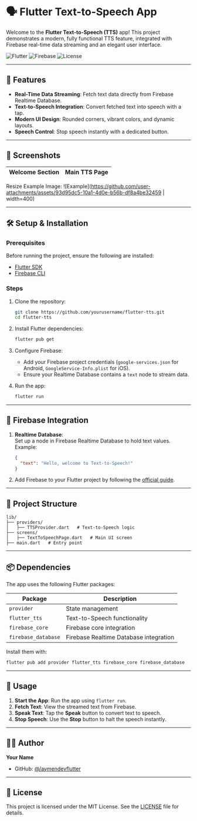 # 🗣️ Flutter Text-to-Speech App  

Welcome to the **Flutter Text-to-Speech (TTS)** app! This project demonstrates a modern, fully functional TTS feature, integrated with Firebase real-time data streaming and an elegant user interface.

![Flutter](https://img.shields.io/badge/Flutter-v3.13-blue?logo=flutter) ![Firebase](https://img.shields.io/badge/Firebase-v11-orange?logo=firebase) ![License](https://img.shields.io/badge/License-MIT-green)

---

## 🌟 Features

- **Real-Time Data Streaming**: Fetch text data directly from Firebase Realtime Database.
- **Text-to-Speech Integration**: Convert fetched text into speech with a tap.
- **Modern UI Design**: Rounded corners, vibrant colors, and dynamic layouts.
- **Speech Control**: Stop speech instantly with a dedicated button.

---

## 📸 Screenshots  

| Welcome Section                          | Main TTS Page                       |
|------------------------------------------|-------------------------------------|
Resize Example Image:
![Example](https://github.com/user-attachments/assets/93d95dc5-10a1-4d0e-b56b-df8a4be32459 | width=400)


---

## 🛠️ Setup & Installation  

### Prerequisites  

Before running the project, ensure the following are installed:  
- [Flutter SDK](https://flutter.dev/docs/get-started/install)  
- [Firebase CLI](https://firebase.google.com/docs/cli)  

### Steps  

1. Clone the repository:  
   ```bash
   git clone https://github.com/yourusername/flutter-tts.git
   cd flutter-tts
   ```

2. Install Flutter dependencies:  
   ```bash
   flutter pub get
   ```

3. Configure Firebase:  
   - Add your Firebase project credentials (`google-services.json` for Android, `GoogleService-Info.plist` for iOS).  
   - Ensure your Realtime Database contains a `text` node to stream data.  

4. Run the app:  
   ```bash
   flutter run
   ```

---

## 🔗 Firebase Integration  

1. **Realtime Database**:  
   Set up a node in Firebase Realtime Database to hold text values. Example:  
   ```json
   {
     "text": "Hello, welcome to Text-to-Speech!"
   }
   ```

2. Add Firebase to your Flutter project by following the [official guide](https://firebase.google.com/docs/flutter/setup).  

---

## 📂 Project Structure  

```plaintext
lib/
├── providers/
│   ├── TTSProvider.dart   # Text-to-Speech logic
├── screens/
│   ├── TextToSpeechPage.dart   # Main UI screen
├── main.dart   # Entry point
```

---

## 📦 Dependencies  

The app uses the following Flutter packages:  

| Package         | Description                           |
|------------------|---------------------------------------|
| `provider`       | State management                     |
| `flutter_tts`    | Text-to-Speech functionality         |
| `firebase_core`  | Firebase core integration            |
| `firebase_database` | Firebase Realtime Database integration |

Install them with:  
```bash
flutter pub add provider flutter_tts firebase_core firebase_database
```

---

## 🚀 Usage  

1. **Start the App**: Run the app using `flutter run`.  
2. **Fetch Text**: View the streamed text from Firebase.  
3. **Speak Text**: Tap the **Speak** button to convert text to speech.  
4. **Stop Speech**: Use the **Stop** button to halt the speech instantly.

---

## 👨‍💻 Author  

**Your Name**  
- GitHub: [@/aymendevflutter](https://github.com/aymendevflutter)  


---

## 📝 License  

This project is licensed under the MIT License. See the [LICENSE](LICENSE) file for details.



